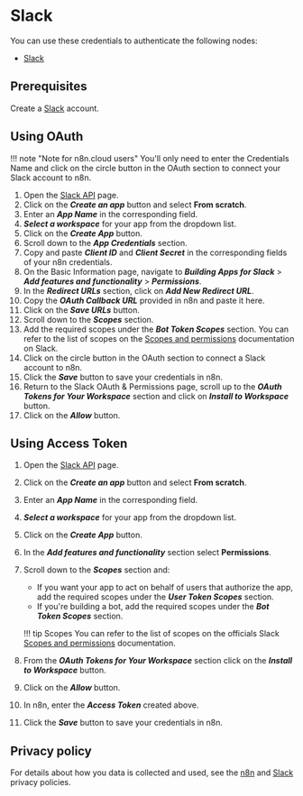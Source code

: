 # Slack

You can use these credentials to authenticate the following nodes:

- [Slack](/integrations/builtin/app-nodes/n8n-nodes-base.slack/)

## Prerequisites

Create a [Slack](https://slack.com/) account.

## Using OAuth

!!! note "Note for n8n.cloud users"
    You'll only need to enter the Credentials Name and click on the circle button in the OAuth section to connect your Slack account to n8n.


1. Open the [Slack API](https://api.slack.com/) page.
2. Click on the ***Create an app*** button and select **From scratch**.
3. Enter an ***App Name*** in the corresponding field.
4. ***Select a workspace*** for your app from the dropdown list.
5. Click on the ***Create App*** button.
6. Scroll down to the ***App Credentials*** section.
7. Copy and paste ***Client ID*** and ***Client Secret*** in the corresponding fields of your n8n credentials.
8. On the Basic Information page, navigate to ***Building Apps for Slack*** > ***Add features and functionality*** > ***Permissions***.
9. In the ***Redirect URLs*** section, click on ***Add New Redirect URL***.
10. Copy the ***OAuth Callback URL*** provided in n8n and paste it here.
11. Click on the ***Save URLs*** button.
12. Scroll down to the ***Scopes*** section.
13. Add the required scopes under the ***Bot Token Scopes*** section. You can refer to the list of scopes on the [Scopes and permissions](https://api.slack.com/scopes) documentation on Slack.
14. Click on the circle button in the OAuth section to connect a Slack account to n8n.
15. Click the ***Save*** button to save your credentials in n8n.
16. Return to the Slack OAuth & Permissions page, scroll up to the ***OAuth Tokens for Your Workspace*** section and click on ***Install to Workspace*** button.
17. Click on the ***Allow*** button.

<!---
The following video demonstrates the steps mentioned above.

<div class="video-container">
<iframe width="840" height="472.5" src="https://www.youtube.com/embed/ewjfY-XQ2Mo" frameborder="0" allow="accelerometer; autoplay; clipboard-write; encrypted-media; gyroscope; picture-in-picture" allowfullscreen></iframe>
</div>

The following video demonstrates the steps to authenticate the Slack node on [n8n.cloud](https://n8n.cloud).

<div class="video-container">
<iframe width="840" height="472.5" src="https://www.youtube.com/embed/RHhaDb1KI2o" frameborder="0" allow="accelerometer; autoplay; clipboard-write; encrypted-media; gyroscope; picture-in-picture" allowfullscreen></iframe>
</div>
--->

## Using Access Token

1. Open the [Slack API](https://api.slack.com/) page.
2. Click on the ***Create an app*** button and select **From scratch**.
3. Enter an ***App Name*** in the corresponding field.
4. ***Select a workspace*** for your app from the dropdown list.
5. Click on the ***Create App*** button.
6. In the ***Add features and functionality*** section select **Permissions**.
7. Scroll down to the ***Scopes*** section and:
    * If you want your app to act on behalf of users that authorize the app, add the required scopes under the ***User Token Scopes*** section.
    * If you're building a bot, add the required scopes under the ***Bot Token Scopes*** section. 
    
    !!! tip  Scopes
        You can refer to the list of scopes on the officials Slack [Scopes and permissions](https://api.slack.com/scopes) documentation.
    

8. From the ***OAuth Tokens for Your Workspace*** section click on the ***Install to Workspace*** button.
9. Click on the ***Allow*** button.
10. In n8n, enter the ***Access Token*** created above.
11. Click the ***Save*** button to save your credentials in n8n.

<!---
The following video demonstrates the steps mentioned above.

<div class="video-container">
<iframe width="840" height="472.5" src="https://www.youtube.com/embed/8x3BzKhl_ek" frameborder="0" allow="accelerometer; autoplay; clipboard-write; encrypted-media; gyroscope; picture-in-picture" allowfullscreen></iframe>
</div>
--->

## Privacy policy

For details about how you data is collected and used, see the [n8n](https://n8n.io/legal/privacy) and [Slack](https://slack.com/intl/en-de/trust/privacy/privacy-policy) privacy policies.
